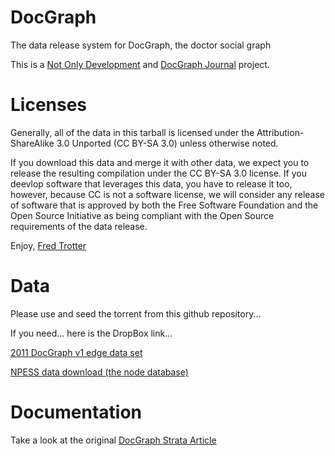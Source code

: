 DocGraph
========

The data release system for DocGraph, the doctor social graph

This is a <a href='http://notonlyfor.com'>Not Only Development</a> and <a href='http://docgraph.org'>DocGraph Journal</a> project.


Licenses
========

Generally, all of the data in this tarball is licensed under the Attribution-ShareAlike 3.0 Unported (CC BY-SA 3.0) unless otherwise noted.

If you download this data and merge it with other data, we expect you to release the resulting compilation under the CC BY-SA 3.0 license. If you deevlop software that leverages this data, you have to release it too, however, because CC is not a software license, we will consider any release of software that is approved by both the Free Software Foundation and the Open Source Initiative as being compliant with the Open Source requirements of the data release. 

Enjoy,
<a href='http://fredtrotter.com'>Fred Trotter</a>


Data
========
Please use and seed the torrent from this github repository...

If you need... here is the DropBox link...

<a href='https://www.dropbox.com/s/m9r0s3604mihd9s/DocGraph.v1.tgz'>2011 DocGraph v1 edge data set</a>

<a href='http://nppes.viva-it.com/NPI_Files.html'>NPESS data download (the node database)</a>


Documentation
========
Take a look at the original <a href='http://strata.oreilly.com/2012/11/docgraph-open-social-doctor-data.html'>DocGraph Strata Article</a>

